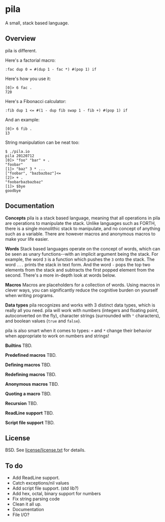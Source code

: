 pila
====

A small, stack based language.

Overview
--------
pila is different.

Here's a factorial macro:

    :fac dup 0 = #(dup 1 - fac *) #(pop 1) if
    
Here's how you use it:

    [0]> 6 fac .
    720
    
Here's a Fibonacci calculator:

    :fib dup 1 <= #(1 - dup fib swap 1 - fib +) #(pop 1) if
    
And an example:
    
    [0]> 6 fib .
    13

String manipulation can be neat too:
  
    $ ./pila.io
    pila 20120712
    [0]> "foo" "bar" + .
    "foobar"
    [1]> "baz" 3 * ...
    ["foobar", "bazbazbaz"]<=
    [2]> + .
    "foobarbazbazbaz"
    [1]> $bye
    goodbye  

Documentation
-------------
**Concepts**
pila is a stack based language, meaning that all operations in pila are operations
to manipulate the stack.  Unlike languages such as FORTH, there is a single monolithic
stack to manipulate, and no concept of anything such as a variable.  There are however
macros and anonymous macros to make your life easier.

**Words**
Stack based languages operate on the concept of words, which can be seen as unary
functions--with an implicit argument being the stack.  For example, the word `3`
is a function which pushes the `3` onto the stack.  The word `...` prints the
stack in text form.  And the word `-` pops the top two elements from the stack
and subtracts the first popped element from the second.  There's a more in-depth
look at words below.

**Macros**
Macros are placeholders for a collection of words.  Using macros in clever ways,
you can significantly reduce the cognitive burden on yourself when writing programs.

**Data types**
pila recognizes and works with 3 distinct data types, which is really all you need.
pila will work with numbers (integers and floating point, autoconverted on the fly),
character strings (surrounded with `"` characters), and boolean values (`true` and
`false`).

pila is also smart when it comes to types: `+` and `*` change their behavior when
appropriate to work on numbers and strings! 

**Builtins**
TBD.

**Predefined macros**
TBD.

**Defining macros**
TBD.

**Redefining macros**
TBD.

**Anonymous macros**
TBD.

**Quoting a macro**
TBD.

**Recursion**
TBD.

**ReadLine support**
TBD.

**Script file support**
TBD.

License
-------
BSD.  See [license/license.txt](https://raw.github.com/gatesphere/pila/master/license/license.txt) for details.

To do
-----
  * Add ReadLine support.
  * Catch exceptions/nil values
  * Add script file support. (std lib?)
  * Add hex, octal, binary support for numbers
  * Fix string parsing code
  * Clean it all up.
  * Documentation
  * File I/O?
